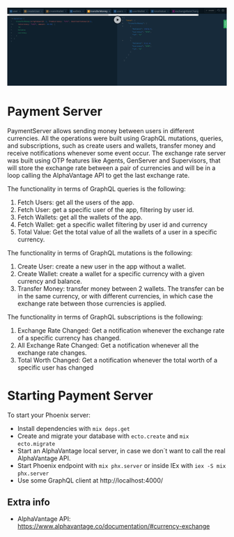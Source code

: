 ![ScreenShot](https://github.com/alvarocallero/payment_server/blob/master/payment_server.png)

# Payment Server
PaymentServer allows sending money between users in different currencies. 
All the operations were built using GraphQL mutations, queries, and subscriptions, such as create users and wallets, transfer money and receive notifications whenever some event occur.
The exchange rate server was built using OTP features like Agents, GenServer and Supervisors, that will store the exchange rate between a pair of currencies and will be in a loop calling the AlphaVantage API to get the last exchange rate.

The functionality in terms of GraphQL queries is the following:
1) Fetch Users: get all the users of the app.
2) Fetch User: get a specific user of the app, filtering by user id.
3) Fetch Wallets: get all the wallets of the app.
4) Fetch Wallet: get a specific wallet filtering by user id and currency
5) Total Value: Get the total value of all the wallets of a user in a specific currency.

The functionality in terms of GraphQL mutations is the following:
1) Create User: create a new user in the app without a wallet.
2) Create Wallet: create a wallet for a specific currency with a given currency and balance.
3) Transfer Money: transfer money between 2 wallets. The transfer can be in the same currency, or with different currencies, in which case the exchange rate between those currencies is applied.

The functionality in terms of GraphQL subscriptions is the following:
1) Exchange Rate Changed: Get a notification whenever the exchange rate of a specific currency has changed.
2) All Exchange Rate Changed: Get a notification whenever all the exchange rate changes.
3) Total Worth Changed: Get a notification whenever the total worth of a specific user has changed

# Starting Payment Server


To start your Phoenix server:

  * Install dependencies with `mix deps.get`
  * Create and migrate your database with `ecto.create` and `mix ecto.migrate` 
  * Start an AlphaVantage local server, in case we don´t want to call the real AlphaVantage API.
  * Start Phoenix endpoint with `mix phx.server` or inside IEx with `iex -S mix phx.server`
  * Use some GraphQL client at http://localhost:4000/



## Extra info

  * AlphaVantage API: https://www.alphavantage.co/documentation/#currency-exchange
